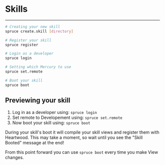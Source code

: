 # Skills
****
```bash
# Creating your new skill
spruce create.skill [directory]

# Register your skill
spruce register

# Login as a developer
spruce login

# Setting which Mercury to use
spruce set.remote

# Boot your skill
spruce boot

```

## Previewing your skill

1. Log in as a developer using: `spruce login`
2. Set remote to Developement using: `spruce set.remote`
3. Now boot your skill using: `spruce boot`

During your skill's boot it will compile your skill views and register them with Heartwood. This may take a moment, so wait until you see the "Skill Booted" message at the end!

From this point forward you can use `spruce boot` every time you make View changes.
